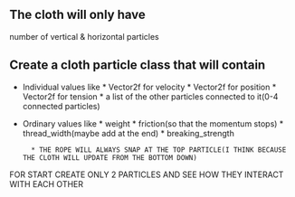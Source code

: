 ## The cloth will only have 
number of vertical & horizontal particles 

## Create a cloth particle class that will contain
* Individual values like
        * Vector2f for velocity
        * Vector2f for position
        * Vector2f for tension
        * a list of the other particles connected to it(0-4 connected particles)
* Ordinary values like
        * weight
        * friction(so that the momentum stops)
        * thread_width(maybe add at the end)
        * breaking_strength

        * THE ROPE WILL ALWAYS SNAP AT THE TOP PARTICLE(I THINK BECAUSE THE CLOTH WILL UPDATE FROM THE BOTTOM DOWN)

FOR START CREATE ONLY 2 PARTICLES AND SEE HOW THEY INTERACT WITH EACH OTHER
